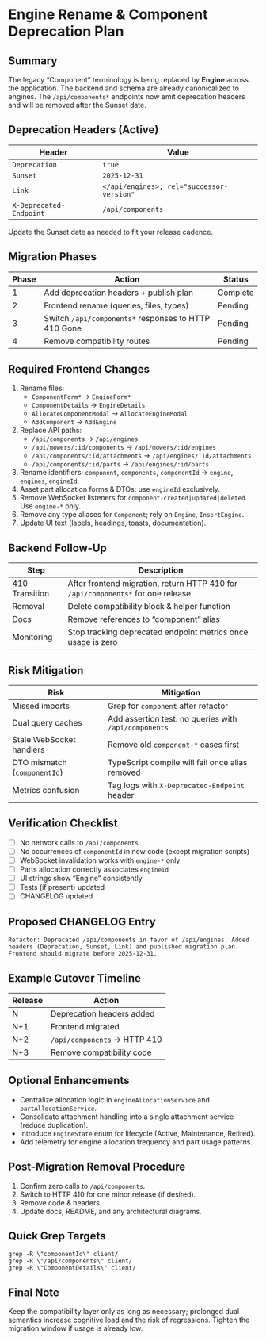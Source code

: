 # Engine Rename & Component Deprecation Plan

## Summary
The legacy “Component” terminology is being replaced by **Engine** across the application. The backend and schema are already canonicalized to engines. The `/api/components*` endpoints now emit deprecation headers and will be removed after the Sunset date.

## Deprecation Headers (Active)
| Header | Value |
|--------|-------|
| `Deprecation` | `true` |
| `Sunset` | `2025-12-31` |
| `Link` | `</api/engines>; rel="successor-version"` |
| `X-Deprecated-Endpoint` | `/api/components` |

Update the Sunset date as needed to fit your release cadence.

## Migration Phases
| Phase | Action | Status |
|-------|--------|--------|
| 1 | Add deprecation headers + publish plan | Complete |
| 2 | Frontend rename (queries, files, types) | Pending |
| 3 | Switch `/api/components*` responses to HTTP 410 Gone | Pending |
| 4 | Remove compatibility routes | Pending |

## Required Frontend Changes
1. Rename files:  
   - `ComponentForm*` → `EngineForm*`  
   - `ComponentDetails` → `EngineDetails`  
   - `AllocateComponentModal` → `AllocateEngineModal`  
   - `AddComponent` → `AddEngine`  
2. Replace API paths:  
   - `/api/components` → `/api/engines`  
   - `/api/mowers/:id/components` → `/api/mowers/:id/engines`  
   - `/api/components/:id/attachments` → `/api/engines/:id/attachments`  
   - `/api/components/:id/parts` → `/api/engines/:id/parts`  
3. Rename identifiers: `component`, `components`, `componentId` → `engine`, `engines`, `engineId`.  
4. Asset part allocation forms & DTOs: use `engineId` exclusively.  
5. Remove WebSocket listeners for `component-created|updated|deleted`. Use `engine-*` only.  
6. Remove any type aliases for `Component`; rely on `Engine`, `InsertEngine`.  
7. Update UI text (labels, headings, toasts, documentation).  

## Backend Follow-Up
| Step | Description |
|------|-------------|
| 410 Transition | After frontend migration, return HTTP 410 for `/api/components*` for one release |
| Removal | Delete compatibility block & helper function |
| Docs | Remove references to “component” alias |
| Monitoring | Stop tracking deprecated endpoint metrics once usage is zero |

## Risk Mitigation
| Risk | Mitigation |
|------|------------|
| Missed imports | Grep for `component` after refactor |
| Dual query caches | Add assertion test: no queries with `/api/components` |
| Stale WebSocket handlers | Remove old `component-*` cases first |
| DTO mismatch (`componentId`) | TypeScript compile will fail once alias removed |
| Metrics confusion | Tag logs with `X-Deprecated-Endpoint` header |

## Verification Checklist
- [ ] No network calls to `/api/components`
- [ ] No occurrences of `componentId` in new code (except migration scripts)
- [ ] WebSocket invalidation works with `engine-*` only
- [ ] Parts allocation correctly associates `engineId`
- [ ] UI strings show “Engine” consistently
- [ ] Tests (if present) updated
- [ ] CHANGELOG updated

## Proposed CHANGELOG Entry
```
Refactor: Deprecated /api/components in favor of /api/engines. Added headers (Deprecation, Sunset, Link) and published migration plan. Frontend should migrate before 2025-12-31.
```

## Example Cutover Timeline
| Release | Action |
|---------|--------|
| N | Deprecation headers added |
| N+1 | Frontend migrated |
| N+2 | `/api/components` → HTTP 410 |
| N+3 | Remove compatibility code |

## Optional Enhancements
- Centralize allocation logic in `engineAllocationService` and `partAllocationService`.
- Consolidate attachment handling into a single attachment service (reduce duplication).
- Introduce `EngineState` enum for lifecycle (Active, Maintenance, Retired).
- Add telemetry for engine allocation frequency and part usage patterns.

## Post-Migration Removal Procedure
1. Confirm zero calls to `/api/components`.
2. Switch to HTTP 410 for one minor release (if desired).
3. Remove code & headers.
4. Update docs, README, and any architectural diagrams.

## Quick Grep Targets
```
grep -R \"componentId\" client/
grep -R \"/api/components\" client/
grep -R \"ComponentDetails\" client/
```

## Final Note
Keep the compatibility layer only as long as necessary; prolonged dual semantics increase cognitive load and the risk of regressions. Tighten the migration window if usage is already low.
